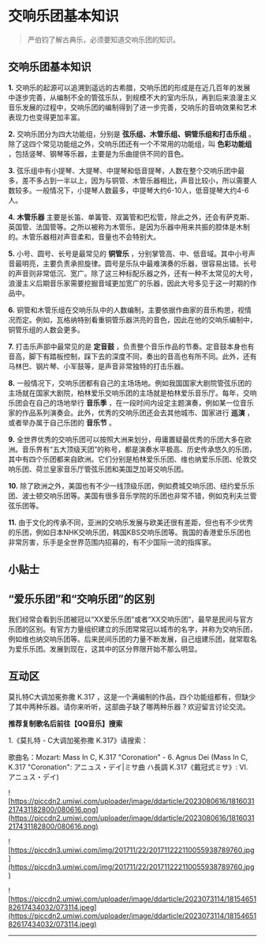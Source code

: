 # 交响乐团基本知识

> 严伯钧了解古典乐，必须要知道交响乐团的知识。

## 交响乐团基本知识

 **1.** 交响乐的起源可以追溯到遥远的古希腊，交响乐团的形成是在近几百年的发展中逐步完善，从编制不全的管弦乐队，到规模不大的室内乐队，再到后来浪漫主义音乐发展的过程中，交响乐团的编制得到了进一步完善，交响乐的音响效果和艺术表现力也变得更加丰富。

 **2.** 交响乐团分为四大功能组，分别是 **弦乐组、木管乐组、铜管乐组和打击乐组** 。除了这四个常见功能组之外，交响乐团还有一个不常用的功能组，叫 **色彩功能组** ，包括竖琴、钢琴等乐器，主要是为乐曲提供不同的音色。

 **3.** 弦乐组中有小提琴、大提琴、中提琴和低音提琴，人数在整个交响乐团中最多，差不多占到一半以上，因为与铜管、木管乐器相比，声音比较小，所以需要人数较多。一般情况下，小提琴人数最多，中提琴大约6-10人，低音提琴大约4-6人。

 **4.**  **木管乐器** 主要是长笛、单簧管、双簧管和巴松管，除此之外，还会有萨克斯、英国管、法国管等。之所以被称为木管乐，是因为乐器中用来共振的腔体是木制的。木管乐器相对声音柔和，音量也不会特别大。

 **5.** 小号、圆号、长号是最常见的 **铜管乐** ，分别掌管高、中、低音域。其中小号声音最明亮，主要负责承担旋律。圆号是乐队中最难演奏的乐器，很容易出错。长号的声音则非常低沉、宽广。除了这三种标配乐器之外，还有一种不太常见的大号，浪漫主义后期音乐家需要挖掘音域更加宽广的乐器，因此大号多见于这一时期的作品中。

 **6.** 铜管和木管乐组在交响乐队中的人数编制，主要依据作曲家的音乐构思，视情况而定。例如，瓦格纳特别看重铜管乐器洪亮的音色，因此在他的交响乐编制中，铜管乐组的人数会更多。

 **7.** 打击乐声部中最常见的是 **定音鼓** ，负责整个音乐作品的节奏。定音鼓本身也有音高，脚下有踏板控制，踩下去的深度不同，奏出的音高也有所不同。此外，还有马林巴、钢片琴、小军鼓等，是声音非常独特的打击乐器。

 **8.** 一般情况下，交响乐团都有自己的主场场地。例如我国国家大剧院管弦乐团的主场就在国家大剧院，柏林爱乐交响乐团的主场就是柏林爱乐音乐厅。每年，交响乐团会在自己的场地举行 **音乐季** ，在一段时间内设定主题演奏，例如某一位音乐家的作品系列演奏会。此外，优秀的交响乐团还会去其他城市、国家进行 **巡演** ，或者举办属于自己乐团的 **音乐节** 。

 **9.** 全世界优秀的交响乐团可以按照大洲来划分，毋庸置疑最优秀的乐团大多在欧洲。音乐界有“五大顶级天团”的称号，都是演奏水平极高、历史传承悠久的乐团，其中有四个乐团都来自欧洲。它们分别是柏林爱乐乐团、维也纳爱乐乐团、伦敦交响乐团、荷兰皇家音乐厅管弦乐团和美国芝加哥交响乐团。

 **10.** 除了欧洲之外，美国也有不少一线顶级乐团，例如费城交响乐团、纽约爱乐乐团、波士顿交响乐团等。美国有很多音乐学院的乐团也非常不错，例如克利夫兰管弦乐团等。

 **11.** 由于文化的传承不同，亚洲的交响乐发展与欧美还很有差距，但也有不少优秀的乐团，例如日本NHK交响乐团，韩国KBS交响乐团等。我国的香港爱乐乐团也非常厉害，乐手是全世界范围内招募的，有不少国际一流的指挥家。

## 小贴士

## “爱乐乐团”和“交响乐团”的区别

我们经常会看到乐团被冠以“XX爱乐乐团”或者“XX交响乐团”，最早是民间与官方乐团的区别。有官方力量组织建立的乐团常常冠以城市的名字，并称为交响乐团，例如维也纳交响乐团等。后来民间乐团的力量不断发展，自己组建乐团，就常取名为爱乐乐团。发展到现在，这其中的区分界限开始不那么明显。

## 互动区

莫扎特C大调加冕弥撒 K.317 ，这是一个满编制的作品，四个功能组都有，但缺少了其中两种乐器。请你来听听，这部曲子缺了哪两种乐器？欢迎留言讨论交流。 

 **推荐复制歌名后前往【QQ音乐】搜索**

1.《莫扎特 - C大调加冕弥撒 K.317》请搜索：

歌曲名：Mozart: Mass In C, K.317 "Coronation" - 6. Agnus Dei (Mass In C, K.317 "Coronation": アニュス・デイ|ミサ曲 ハ長調 K.317《戴冠式ミサ》: Ⅵ. アニュス・デイ)

![https://piccdn2.umiwi.com/uploader/image/ddarticle/2023080616/1816031217431182800/080616.png](https://piccdn2.umiwi.com/uploader/image/ddarticle/2023080616/1816031217431182800/080616.png)

![https://piccdn3.umiwi.com/img/201711/22/201711222110055938789760.jpg](https://piccdn3.umiwi.com/img/201711/22/201711222110055938789760.jpg)

![https://piccdn2.umiwi.com/uploader/image/ddarticle/2023073114/1815465182617434032/073114.jpeg](https://piccdn2.umiwi.com/uploader/image/ddarticle/2023073114/1815465182617434032/073114.jpeg)

---
